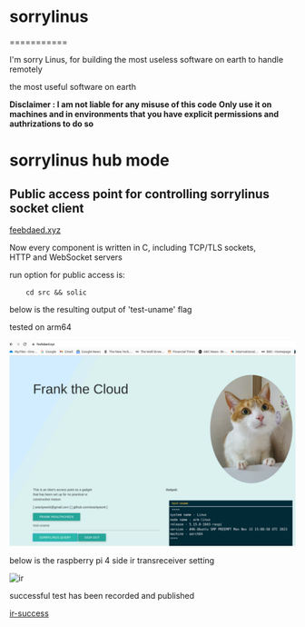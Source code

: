 # sorrylinus

===========


I'm sorry Linus, for building the most useless software on earth to handle remotely

the most useful software on earth

**Disclaimer : I am not liable for any misuse of this code**
**Only use it on machines and in environments that you have explicit permissions and authrizations to do so**

# sorrylinus hub mode
## Public access point for controlling sorrylinus socket client

[feebdaed.xyz](https://feebdaed.xyz)

Now every component is written in C, including TCP/TLS sockets, \
HTTP and WebSocket servers

run option for public access is: 

```shell
    cd src && solic
```

below is the resulting output of 'test-uname' flag 

tested on arm64

![result](docs/result-test-uname.png)

below is the raspberry pi 4 side ir transreceiver setting

![ir](docs/rpi-setting.jpg)

successful test has been recorded and published

[ir-success](https://youtube.com/shorts/hcPera-hTdc?feature=share)





